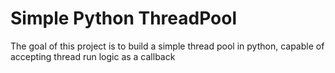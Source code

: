# Simple Python ThreadPool

The goal of this project is to build a simple thread pool in python, capable of accepting thread run logic as a callback
